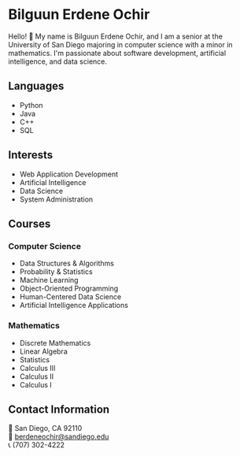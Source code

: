 # Bilguun Erdene Ochir

Hello! 👋 My name is Bilguun Erdene Ochir, and I am a senior at the University of San Diego majoring in computer science with a minor in mathematics. I'm passionate about software development, artificial intelligence, and data science.

## Languages
- Python
- Java
- C++
- SQL

## Interests
- Web Application Development
- Artificial Intelligence
- Data Science
- System Administration

## Courses
### Computer Science
- Data Structures & Algorithms
- Probability & Statistics
- Machine Learning
- Object-Oriented Programming
- Human-Centered Data Science
- Artificial Intelligence Applications

### Mathematics
- Discrete Mathematics
- Linear Algebra
- Statistics
- Calculus III
- Calculus II
- Calculus I

## Contact Information
📍 San Diego, CA 92110  
📧 [berdeneochir@sandiego.edu](mailto:berdeneochir@sandiego.edu)  
📞 (707) 302-4222
